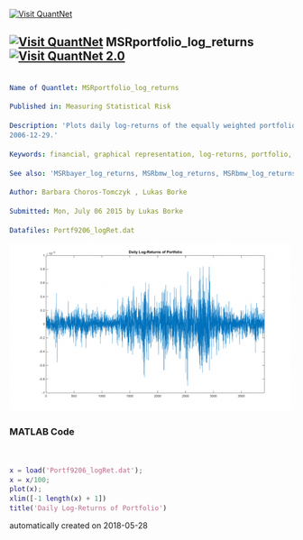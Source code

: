 [<img src="https://github.com/QuantLet/Styleguide-and-FAQ/blob/master/pictures/banner.png" width="888" alt="Visit QuantNet">](http://quantlet.de/)

## [<img src="https://github.com/QuantLet/Styleguide-and-FAQ/blob/master/pictures/qloqo.png" alt="Visit QuantNet">](http://quantlet.de/) **MSRportfolio_log_returns** [<img src="https://github.com/QuantLet/Styleguide-and-FAQ/blob/master/pictures/QN2.png" width="60" alt="Visit QuantNet 2.0">](http://quantlet.de/)

```yaml

Name of Quantlet: MSRportfolio_log_returns

Published in: Measuring Statistical Risk

Description: 'Plots daily log-returns of the equally weighted portfolio of Bayer, BMW and Siemens from 1992-01-01 to 
2006-12-29.'

Keywords: financial, graphical representation, log-returns, portfolio, returns, time-series

See also: 'MSRbayer_log_returns, MSRbmw_log_returns, MSRbmw_log_returns, MSRbmw_log_returns, MSRsiemens_log_returns'

Author: Barbara Choros-Tomczyk , Lukas Borke

Submitted: Mon, July 06 2015 by Lukas Borke

Datafiles: Portf9206_logRet.dat
```

![Picture1](MSRportfolio_log_returns.png)

### MATLAB Code
```matlab


x = load('Portf9206_logRet.dat');
x = x/100;
plot(x);
xlim([-1 length(x) + 1])
title('Daily Log-Returns of Portfolio')

```

automatically created on 2018-05-28